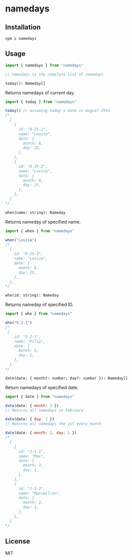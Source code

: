 # namedays

## Installation

```
npm i namedays
```

## Usage

```javascript
import { namedays } from "namedays"

// namedays is the complete list of namedays
```

`today(): Nameday[]`

Returns namedays of current day.

```javascript
import { today } from "namedays"

today() // assuming today's date is August 25th
/*
  [
    {
      id: "8-25-1",
      name: "Louise",
      date: {
        month: 8,
        day: 25,
      },
    },
    {
      id: "8-25-2",
      name: "Lovisa",
      date: {
        month: 8,
        day: 25,
      },
    },
  ]
*/
```

`when(name: string): Nameday`

Returns nameday of specified name.

```javascript
import { when } from "namedays"

when("Lovisa")
/*
  {
    id: "8-25-2",
    name: "Lovisa",
    date: {
      month: 8,
      day: 25,
    },
  },
*/
```

`who(id: string): Nameday`

Returns nameday of specified ID.

```javascript
import { who } from "namedays"

who("5-2-1")
/*
 {
    id: "5-2-1",
    name: "Filip",
    date: {
      month: 5,
      day: 2,
    },
  },
*/
```

`date(date: { month?: number; day?: number }): Nameday[]`

Return namedays of specified date.

```javascript
import { date } from "namedays"

date(date: { month: 2 })
// Returns all namedays in February

date(date: { day: 1 })
// Returns all namedays the 1st every month

date(date: { month: 2, day: 1 })
/*
  [
    {
      id: "2-1-1",
      name: "Max",
      date: {
        month: 2,
        day: 1,
      },
    },
    {
      id: "2-1-2",
      name: "Maximilian",
      date: {
        month: 2,
        day: 1,
      },
    },
  ]
*/
```

## License

MIT
